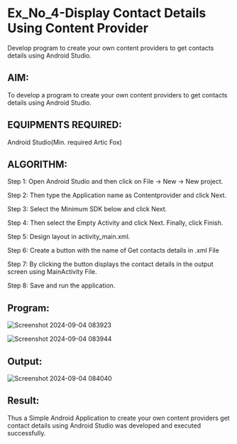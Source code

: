 # Ex_No_4-Display Contact Details Using Content Provider

Develop program to create your own content providers to get contacts details using Android Studio.

## AIM:
To develop a program to create your own content providers to get contacts details using Android Studio.

## EQUIPMENTS REQUIRED:

Android Studio(Min. required Artic Fox)


## ALGORITHM:
Step 1: Open Android Studio and then click on File -> New -> New project.

Step 2: Then type the Application name as Contentprovider and click Next.

Step 3: Select the Minimum SDK below and click Next.

Step 4: Then select the Empty Activity and click Next. Finally, click Finish.

Step 5: Design layout in activity_main.xml.

Step 6: Create a button with the name of Get contacts details in .xml File

Step 7: By clicking the button displays the contact details in the output screen using MainActivity File.

Step 8: Save and run the application.


## Program:

![Screenshot 2024-09-04 083923](https://github.com/user-attachments/assets/d952d934-8a39-4598-9eac-f8713fe7c95e)

![Screenshot 2024-09-04 083944](https://github.com/user-attachments/assets/e4335e33-de55-4da3-a525-d96e8a520df3)


## Output:

![Screenshot 2024-09-04 084040](https://github.com/user-attachments/assets/020a2c2d-5693-4c36-8c36-a9f80507efca)


## Result:
Thus a Simple Android Application to create your own content providers get contact details using Android Studio was developed and executed successfully.
